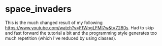 # space_invaders

This is the much changed result of my following https://www.youtube.com/watch?v=FfWpgLFMI7w&t=7280s. Had to skip and fast forward the tutorial a bit and the programming style generates too much repetition (which I've reduced by using classes).